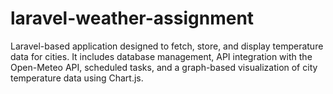 # laravel-weather-assignment
Laravel-based application designed to fetch, store, and display temperature data for cities. It includes database management, API integration with the Open-Meteo API, scheduled tasks, and a graph-based visualization of city temperature data using Chart.js.

